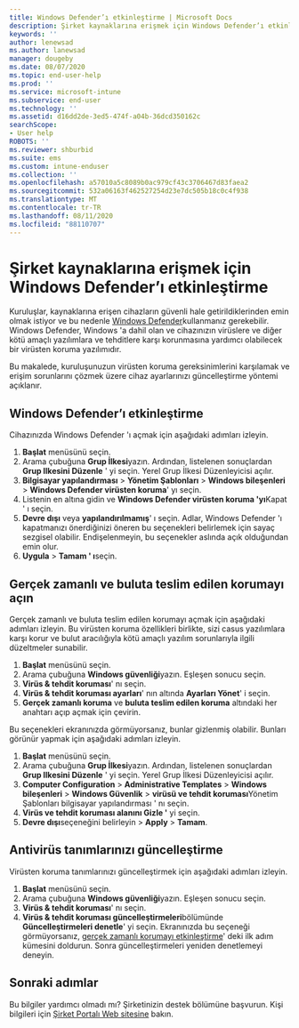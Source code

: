 ```yaml
---
title: Windows Defender’ı etkinleştirme | Microsoft Docs
description: Şirket kaynaklarına erişmek için Windows Defender’ı etkinleştirme hakkında bilgi edinin.
keywords: ''
author: lenewsad
ms.author: lanewsad
manager: dougeby
ms.date: 08/07/2020
ms.topic: end-user-help
ms.prod: ''
ms.service: microsoft-intune
ms.subservice: end-user
ms.technology: ''
ms.assetid: d16dd2de-3ed5-474f-a04b-36dcd350162c
searchScope:
- User help
ROBOTS: ''
ms.reviewer: shburbid
ms.suite: ems
ms.custom: intune-enduser
ms.collection: ''
ms.openlocfilehash: a57010a5c8089b0ac979cf43c3706467d83faea2
ms.sourcegitcommit: 532a06163f462527254d23e7dc505b18c0c4f938
ms.translationtype: MT
ms.contentlocale: tr-TR
ms.lasthandoff: 08/11/2020
ms.locfileid: "88110707"
---
```

# <a name="turn-on-windows-defender-to-access-company-resources"></a>Şirket kaynaklarına erişmek için Windows Defender’ı etkinleştirme

Kuruluşlar, kaynaklarına erişen cihazların güvenli hale getirildiklerinden emin olmak istiyor ve bu nedenle [Windows Defender](https://www.microsoft.com/safety/pc-security/windows-defender.aspx)kullanmanız gerekebilir. Windows Defender, Windows 'a dahil olan ve cihazınızın virüslere ve diğer kötü amaçlı yazılımlara ve tehditlere karşı korunmasına yardımcı olabilecek bir virüsten koruma yazılımıdır. 

Bu makalede, kuruluşunuzun virüsten koruma gereksinimlerini karşılamak ve erişim sorunlarını çözmek üzere cihaz ayarlarınızı güncelleştirme yöntemi açıklanır. 

## <a name="turn-on-windows-defender"></a>Windows Defender’ı etkinleştirme
Cihazınızda Windows Defender 'ı açmak için aşağıdaki adımları izleyin. 

1. **Başlat** menüsünü seçin.
2. Arama çubuğuna **Grup İlkesi**yazın. Ardından, listelenen sonuçlardan **Grup Ilkesini Düzenle** ' yi seçin. Yerel Grup İlkesi Düzenleyicisi açılır.
4. **Bilgisayar yapılandırması**  >  **Yönetim Şablonları**  >  **Windows bileşenleri**  >  **Windows Defender virüsten koruma**' yı seçin. 
5. Listenin en altına gidin ve **Windows Defender virüsten koruma 'yı**Kapat ' ı seçin.  
6. **Devre dışı** veya **yapılandırılmamış**' ı seçin. Adlar, Windows Defender 'ı kapatmanızı önerdiğinizi öneren bu seçenekleri belirlemek için sayaç sezgisel olabilir. Endişelenmeyin, bu seçenekler aslında açık olduğundan emin olur. 
7. **Uygula**  >  **Tamam ' ı**seçin.  


## <a name="turn-on-real-time-and-cloud-delivered-protection"></a>Gerçek zamanlı ve buluta teslim edilen korumayı açın

Gerçek zamanlı ve buluta teslim edilen korumayı açmak için aşağıdaki adımları izleyin. Bu virüsten koruma özellikleri birlikte, sizi casus yazılımlara karşı korur ve bulut aracılığıyla kötü amaçlı yazılım sorunlarıyla ilgili düzeltmeler sunabilir. 

1. **Başlat** menüsünü seçin.
2. Arama çubuğuna **Windows güvenliği**yazın. Eşleşen sonucu seçin. 
3. **Virüs & tehdit koruması**' nı seçin.
4. **Virüs & tehdit koruması ayarları**' nın altında **Ayarları Yönet**' i seçin.
5. **Gerçek zamanlı koruma** ve **buluta teslim edilen koruma** altındaki her anahtarı açıp açmak için çevirin. 

Bu seçenekleri ekranınızda görmüyorsanız, bunlar gizlenmiş olabilir. Bunları görünür yapmak için aşağıdaki adımları izleyin.  

1. **Başlat** menüsünü seçin.  
2. Arama çubuğuna **Grup İlkesi**yazın. Ardından, listelenen sonuçlardan **Grup Ilkesini Düzenle** ' yi seçin. Yerel Grup İlkesi Düzenleyicisi açılır.
3. **Computer Configuration**  >  **Administrative Templates**  >  **Windows bileşenleri**  >  **Windows Güvenlik**  >  **virüsü ve tehdit koruması**Yönetim Şablonları bilgisayar yapılandırması ' nı seçin.
4. **Virüs ve tehdit koruması alanını Gizle '** yi seçin.
5. **Devre dışı**seçeneğini belirleyin  >  **Apply**  >  **Tamam**.  

## <a name="update-your-antivirus-definitions"></a>Antivirüs tanımlarınızı güncelleştirme
Virüsten koruma tanımlarınızı güncelleştirmek için aşağıdaki adımları izleyin.  
1. **Başlat** menüsünü seçin.
2. Arama çubuğuna **Windows güvenliği**yazın. Eşleşen sonucu seçin. 
3. **Virüs & tehdit koruması**' nı seçin.
4. **Virüs & tehdit koruması güncelleştirmeleri**bölümünde **Güncelleştirmeleri denetle**' yi seçin. Ekranınızda bu seçeneği görmüyorsanız, [gerçek zamanlı korumayı etkinleştirme](turn-on-defender-windows.md#turn-on-real-time-and-cloud-delivered-protection)' deki ilk adım kümesini doldurun. Sonra güncelleştirmeleri yeniden denetlemeyi deneyin. 

## <a name="next-steps"></a>Sonraki adımlar  

Bu bilgiler yardımcı olmadı mı? Şirketinizin destek bölümüne başvurun. Kişi bilgileri için [Şirket Portalı Web sitesine](https://go.microsoft.com/fwlink/?linkid=2010980) bakın.
